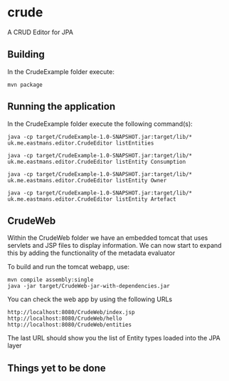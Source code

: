 # crude
A CRUD Editor for JPA

## Building
In the CrudeExample folder execute:

    mvn package

## Running the application
In the CrudeExample folder execute the following command(s):

    java -cp target/CrudeExample-1.0-SNAPSHOT.jar:target/lib/* uk.me.eastmans.editor.CrudeEditor listEntities

    java -cp target/CrudeExample-1.0-SNAPSHOT.jar:target/lib/* uk.me.eastmans.editor.CrudeEditor listEntity Consumption

    java -cp target/CrudeExample-1.0-SNAPSHOT.jar:target/lib/* uk.me.eastmans.editor.CrudeEditor listEntity Owner

    java -cp target/CrudeExample-1.0-SNAPSHOT.jar:target/lib/* uk.me.eastmans.editor.CrudeEditor listEntity Artefact

## CrudeWeb

Within the CrudeWeb folder we have an embedded tomcat that uses servlets and JSP files to 
display information. We can now start to expand this by adding the functionality of the 
metadata evaluator

To build and run the tomcat webapp, use:

    mvn compile assembly:single
    java -jar target/CrudeWeb-jar-with-dependencies.jar

You can check the web app by using the following URLs
    
    http://localhost:8080/CrudeWeb/index.jsp
    http://localhost:8080/CrudeWeb/hello
    http://localhost:8080/CrudeWeb/entities

The last URL should show you the list of Entity types loaded into the JPA layer

## Things yet to be done
